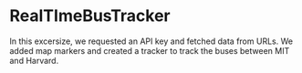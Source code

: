 # RealTImeBusTracker
In this excersize, we requested an API key and fetched data from URLs. We added map markers and created a tracker to track the buses between MIT and Harvard.

